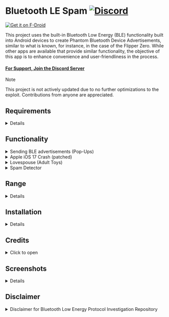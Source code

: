 # Bluetooth LE Spam [![Discord](https://img.shields.io/discord/1170266776731406386?label=Discord&link=https://discord.gg/x4e4Gma585)](https://discord.gg/x4e4Gma585)

[<img src="https://f-droid.org/badge/get-it-on.png"
alt="Get it on F-Droid"
height="80">](https://f-droid.org/packages/de.simon.dankelmann.bluetoothlespam/)

This project uses the built-in Bluetooth Low Energy (BLE) functionality built into Android devices
to create Phantom Bluetooth Device Advertisements, similar to what is known, for instance, in the case of the Flipper Zero.
While other apps are available that provide similar functionality, the objective of this app is to enhance convenience and user-friendliness in the process.

#### [For Support, Join the Discord Server](https://discord.gg/x4e4Gma585)

> [!NOTE]
> This project is not actively updated due to no further optimizations to the exploit.
> Contributions from anyone are appreciated.   

## Requirements

<details >
<summary>Details</summary>
<br>
- Android 8.0 (API level 26) or later

> Tip:
> If you don't know your API level visit [SDK Platform release notes](https://developer.android.com/tools/releases/platforms).
> You also can view your Android version in the Info tab in settings.

- You can not run the app on IOS or PC (even with emulators/VM's)

</details>


## Functionality

<details >
<summary>Sending BLE advertisements (Pop-Ups)</summary>
<br>
This app can send BLE advertisements that mimic the usage of various services.
This can cause nearby devices that listen to such advertisements to show unwanted popup dialogs.

Supported services are:

- Apple (new device popups, various action modals)
- [Microsoft Swift Pair](https://learn.microsoft.com/en-us/windows-hardware/design/component-guidelines/bluetooth-swift-pair) (Windows Devices)
- Samsung Easy Setup

End of life services are:
- [Google Fast Pair](https://developers.google.com/nearby/fast-pair/landing-page) (Android devices) -- patched on modern devices
  
You can send BLE advertisements for all services or for selected targets only.

</details>

<details >
<summary>Apple iOS 17 Crash (patched)</summary>
<br>
With some modifications to the advertised BLE package, it is possible to trigger a reboot in various iOS 17 devices.
This causes the targeted iPhone to temporarily freeze for a few minutes before automatically restarting.

This is reported to be partially patched in iOS 17.2, and fully patched in iOS 18.

> Note:
> To achieve optimal results, it is recommended to set the advertising interval to a value between 20 and 100 milliseconds.
>Additionally, locking and unlocking the targeted iPhone can aid in the process.

</details>

<details >
<summary>Lovespouse (Adult Toys)</summary>
<br>
With these BLE advertisements, it is possible to enable and disable various adult toys that support the Lovespouse app.
Additionally, the "Denial of Pleasure" can be executed by selecting the Lovespouse Stops List and setting the repeat mode to Repeat List. More information on this topic can be found <a href="https://mandomat.github.io/2023-11-13-denial-of-pleasure/">here</a>.
</details>

<details >
<summary>Spam Detector</summary>
<br>
The Spam Detector tool allows you to detect nearby spammers, even on the lock screen.
It can identify spam from Flipper Zeros, our app, and various other software and scripts.
Once your device has detected spam, it will send you a notification, indicating whether it was sent by a Flipper Zero or another source.

  > NOTE:
> Location permission and background location access are required for this feature to work.
> These permissions are necessary because Android mandates them for Bluetooth scanning in the background.
> It's important to note that the app will NOT collect your location data.
</details>

## Range

<details >
<summary>Details</summary>
<br>
The range of Bluetooth Low Energy (BLE) can vary between devices.
Some may have a long range, while others may have a short range.

Android's Bluetooth Low Energy API allows apps to set the TX Power level and include it in the advertiser's payload.
However, it doesn't permit direct modification of the byte values actually transmitted in the payload.
This limitation affects the range of the Fast Pair functionality.
Receiving devices calculate the transmitter's proximity based on the actual received signal strength and the transmitted byte in the payload, which contains the TX Power level the transmitter used.

Devices like the Flipper Zero, however, have the capability to modify this byte, significantly extending their range.
</details>


## Installation

<details >
<summary>Details</summary>
<br>
You can get installable APK files from the <a href="https://github.com/simondankelmann/Bluetooth-LE-Spam/releases">Github Releases</a>
and from <a href="https://f-droid.org/packages/de.simon.dankelmann.bluetoothlespam/">F-Droid</a>.
You can clone the git repo and also build the app yourself.

If you are an end-user looking for a fully functional app, download the Release APK for optimal performance (simply go for this one).
If you are a developer or tester, opt for the Debug APK for testing and debugging purposes.
</details>

## Credits

<details >
<summary>Click to open</summary>
<br>
- <a href="https://www.mobile-hacker.com/author/boni11/">mh from mobile-hacker.com</a> for the <a href="https://www.mobile-hacker.com/2023/09/07/spoof-ios-devices-with-bluetooth-pairing-messages-using-android/">Article / Guideline</a> about using the nRF Connect App to Spoof iOS Devices  
- <a href="https://github.com/Willy-JL">Willy-JL</a>, <a href="https://github.com/ECTO-1A">ECTO-1A</a>, <a href="https://github.com/Spooks4576">Spooks4567</a> and <a href="https://github.com/Mr-Proxy-source">Mrproxy</a> for their contribution in the BLE Spam App on the Flipper Zero  
- <a href="https://github.com/furiousMAC">FuriousMAC</a> and <a href="https://github.com/hexway">Hexway</a> for their prior researches  
- <a href="https://mandomat.github.io/aboutme/">mandomat</a> for the research of <a href="https://mandomat.github.io/2023-11-13-denial-of-pleasure/">Denial of Pleasure</a>  
- <a href="https://github.com/tutozz">tutozz</a> for the research of Easy Setup Buds in Android  
- <a href="https://github.com/K3YOMI">K3YOMI</a> for the spam detector idea  
- <a href="https://www.tiktok.com/discover/glorious-gizmos">Glorious Gizmos</a> for making content and tutorials on our app  
- And special thanks to anyone else who has been involved in prior research and publications related to this topic.  
</details>

## Screenshots

<details>
<img src="fastlane/metadata/android/en-US/images/phoneScreenshots/1.png" width=300>
<img src="fastlane/metadata/android/en-US/images/phoneScreenshots/2.png" width=300>
<img src="fastlane/metadata/android/en-US/images/phoneScreenshots/3.png" width=300>
<img src="fastlane/metadata/android/en-US/images/phoneScreenshots/4.png" width=300>
</details>

## Disclaimer
<details >
<summary>Disclaimer for Bluetooth Low Energy Protocol Investigation Repository</summary>
<br>
This repository contains code for the investigation and experimentation of the Bluetooth Low Energy (BLE) protocol.
Please be aware of the following disclaimers before using or contributing to this repository:

1. Purpose: The code and information provided in this repository are intended for educational and research purposes and is just a proof of concept.
   It is not intended for any malicious or harmful activities.

2. Legal Compliance: Users are responsible for ensuring that their use of the code and information in this repository complies with all applicable laws and regulations, including those governing wireless communication and intellectual property rights.

3. No Warranty: The code and information provided in this repository are provided "as is" without any warranties, expressed or implied.
   The authors and contributors are not responsible for any consequences resulting from the use of this code.

4. Risks: Experimenting with BLE protocols can have potential security and privacy implications.
   Users should exercise caution and use this code responsibly, respecting the privacy and security of devices and systems.

5. Contribution Guidelines: If you contribute to this repository, ensure that your contributions comply with the project's goals and the repository's license.
   By contributing, you agree to license your contributions under the same license as this repository.

6. Support: This repository is not maintained for production use.
   The authors and contributors may not provide support or updates regularly.

By using and contributing to this repository, you agree to these disclaimers and guidelines.
If you do not agree, please refrain from using or contributing to this repository.

For any questions or concerns, please contact the repository maintainers on Discord or Github.
</details>
